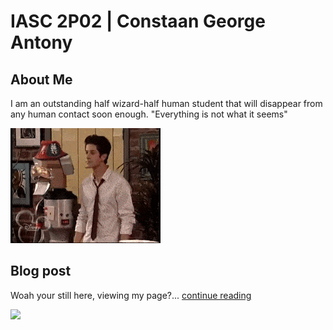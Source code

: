 # IASC 2P02 | Constaan George Antony

## About Me

I am an outstanding half wizard-half human student that will disappear from any human contact soon enough. "Everything is not what it seems"

![](imagez/woftwp.gif)

## Blog post

Woah your still here, viewing my page?... [continue reading](blog)

![](imagez/deku.gif)
